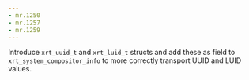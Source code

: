 ```yaml
---
- mr.1250
- mr.1257
- mr.1259
---
```


Introduce `xrt_uuid_t` and `xrt_luid_t` structs and add these as field to
`xrt_system_compositor_info` to more correctly transport UUID and LUID values.
